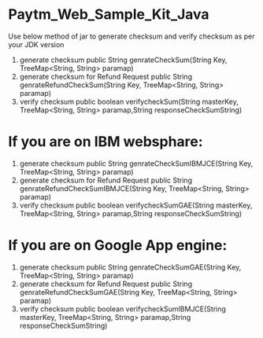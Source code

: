 # Paytm_Web_Sample_Kit_Java

Use below method of jar to generate checksum and verify checksum as per your JDK version

  1. generate checksum 
    public String genrateCheckSum(String Key, TreeMap<String, String> paramap)
  2. generate checksum for Refund Request
    public String genrateRefundCheckSum(String Key, TreeMap<String, String> paramap)
  3. verify checksum
    public boolean verifycheckSum(String masterKey, TreeMap<String, String>  paramap,String responseCheckSumString)

# If you are on IBM websphare:

  1. generate checksum 
    public String genrateCheckSumIBMJCE(String Key, TreeMap<String, String> paramap)
  2. generate checksum for Refund Request
    public String genrateRefundCheckSumIBMJCE(String Key, TreeMap<String, String> paramap)
  3. verify checksum
    public boolean verifycheckSumGAE(String masterKey, TreeMap<String, String>  paramap,String responseCheckSumString)

# If you are on Google App engine: 

  1. generate checksum 
    public String genrateCheckSumGAE(String Key, TreeMap<String, String> paramap)
  2. generate checksum for Refund Request
    public String genrateRefundCheckSumGAE(String Key, TreeMap<String, String> paramap)
  3. verify checksum
    public boolean verifycheckSumIBMJCE(String masterKey, TreeMap<String, String>  paramap,String responseCheckSumString)
    
